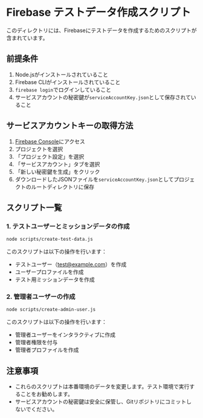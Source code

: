# Firebase テストデータ作成スクリプト

このディレクトリには、Firebaseにテストデータを作成するためのスクリプトが含まれています。

## 前提条件

1. Node.jsがインストールされていること
2. Firebase CLIがインストールされていること
3. `firebase login`でログインしていること
4. サービスアカウントの秘密鍵が`serviceAccountKey.json`として保存されていること

## サービスアカウントキーの取得方法

1. [Firebase Console](https://console.firebase.google.com/)にアクセス
2. プロジェクトを選択
3. 「プロジェクト設定」を選択
4. 「サービスアカウント」タブを選択
5. 「新しい秘密鍵を生成」をクリック
6. ダウンロードしたJSONファイルを`serviceAccountKey.json`としてプロジェクトのルートディレクトリに保存

## スクリプト一覧

### 1. テストユーザーとミッションデータの作成

```bash
node scripts/create-test-data.js
```

このスクリプトは以下の操作を行います：
- テストユーザー（test@example.com）を作成
- ユーザープロファイルを作成
- テスト用ミッションデータを作成

### 2. 管理者ユーザーの作成

```bash
node scripts/create-admin-user.js
```

このスクリプトは以下の操作を行います：
- 管理者ユーザーをインタラクティブに作成
- 管理者権限を付与
- 管理者プロファイルを作成

## 注意事項

- これらのスクリプトは本番環境のデータを変更します。テスト環境で実行することをお勧めします。
- サービスアカウントの秘密鍵は安全に保管し、Gitリポジトリにコミットしないでください。